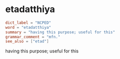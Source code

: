 # etadatthiya

``` toml
dict_label = "NCPED"
word = "etadatthiya"
summary = "having this purpose; useful for this"
grammar_comment = "mfn."
see_also = ["etad"]
```

having this purpose; useful for this

